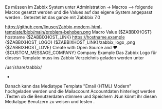 Es müssen im Zabbix System unter Administration  -> Macros --> folgende Macros gesetzt werden und die Values auf das eigene System angepasst werden .
Getestet ist das ganze mit Zabbbix 7.0

https://github.com/linuser/Zabbix-modern-html-template/blob/main/problem-behoben.png
Macro                   Value
{$ZABBIXHOST}           hostname 
{$ZABBIXHOST_LINK}      https://hostname.example
{$ZABBIXHOST_LOGO}      {$ZABBIXHOST_LINK}/zabbix_logo_.png
{$ZABBIXHOST_LOVE}      Create with Open Source and <i>&#10084;</i>  
{$CUSTOM_MESSAGE_COMPANY}  Company Example
Das Zabbix Logo für diesesn Template muss ins Zabbix Verzeichnis geladen werden unter

/usr/share/zabbix/

-

Danach kann das Mediatype Template "Email (HTML) Modern" hochgeladen werden und die Mailaccount Acoountdaten hinterlegt werden .Testen ob die
Benutzerdaten stimmen und Speichern .Nun könnt ihr diesen Mediatype Benutzern zu weisen und testen . 
